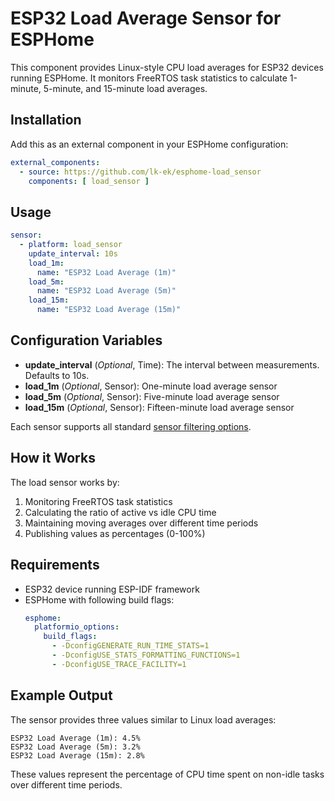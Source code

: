 # ESP32 Load Average Sensor for ESPHome

This component provides Linux-style CPU load averages for ESP32 devices running ESPHome. It monitors FreeRTOS task statistics to calculate 1-minute, 5-minute, and 15-minute load averages.

## Installation

Add this as an external component in your ESPHome configuration:

```yaml
external_components:
  - source: https://github.com/lk-ek/esphome-load_sensor
    components: [ load_sensor ]
```

## Usage

```yaml
sensor:
  - platform: load_sensor
    update_interval: 10s
    load_1m:
      name: "ESP32 Load Average (1m)"
    load_5m:
      name: "ESP32 Load Average (5m)"
    load_15m:
      name: "ESP32 Load Average (15m)"
```

## Configuration Variables

- **update_interval** (*Optional*, Time): The interval between measurements. Defaults to 10s.
- **load_1m** (*Optional*, Sensor): One-minute load average sensor
- **load_5m** (*Optional*, Sensor): Five-minute load average sensor
- **load_15m** (*Optional*, Sensor): Fifteen-minute load average sensor

Each sensor supports all standard [sensor filtering options](https://esphome.io/components/sensor/index.html#sensor-filters).

## How it Works

The load sensor works by:
1. Monitoring FreeRTOS task statistics
2. Calculating the ratio of active vs idle CPU time
3. Maintaining moving averages over different time periods
4. Publishing values as percentages (0-100%)

## Requirements

- ESP32 device running ESP-IDF framework
- ESPHome with following build flags:
  ```yaml
  esphome:
    platformio_options:
      build_flags:
        - -DconfigGENERATE_RUN_TIME_STATS=1
        - -DconfigUSE_STATS_FORMATTING_FUNCTIONS=1
        - -DconfigUSE_TRACE_FACILITY=1
  ```

## Example Output

The sensor provides three values similar to Linux load averages:
```
ESP32 Load Average (1m): 4.5%
ESP32 Load Average (5m): 3.2%
ESP32 Load Average (15m): 2.8%
```

These values represent the percentage of CPU time spent on non-idle tasks over different time periods.
